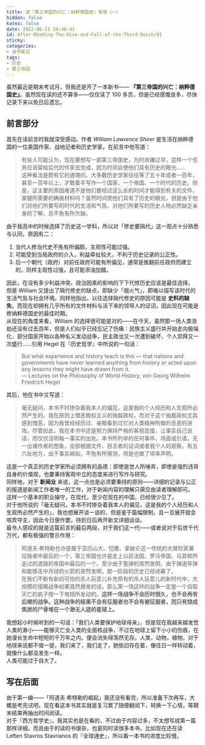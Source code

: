 ```yaml
---
title: 读『第三帝国的兴亡：纳粹德国史』有感（一）
hidden: false
katex: false
date: 2022-06-21 20:46:43
id: After-Reading-The-Rise-and-Fall-of-the-Third-Reich/01
sticky:
categories:
- 读书笔记
tags:
- 历史
- 第三帝国
---
```


虽然最近是期末考试月，但我还是开了一本新书—— **『第三帝国的兴亡：纳粹德国史』**。虽然现在读的还不算多——仅仅读了 100 多页，但是已经感慨良多，尽快记录下来以免日后遗忘。

<!-- more -->

## 前言部分  

首先在读前言时我就深受感动。作者 *William Lawrence Shirer* 是生活在纳粹德国的一位美国作家、战地记者和历史学家，在前言中他写道：

> 有些人可能认为，现在要想写一部第三帝国史，为时尚嫌过早，这样一个任务应该留给后代的作家去完成，因为时间会使他们具有历史的眼光……  
> 这种看法是颇有它的道理的。大多数历史学家往往等了五十年或者一百年，甚至一百年以上，才敢着手写作一个国家、一个帝国、一个时代的历史。但是，这主要的原因难道不是他们要经过这么长的时间才能得到有关的文件，掌握所需要的确凿材料吗？虽然时间使他们具有了历史的眼光，但是由于他们对他们所要写的时代的生活和气氛、对他们所要写的历史人物必然缺乏亲身的了解，总不免有所欠缺。

由于我高中的时候选择了历史这一学科，所以对「修史要隔代」这一观点十分熟悉与认同，原因有二：

1. 当代人修当代史不免有所偏颇，主观性可能过强。
2. 可能受到当局政府的介入，利益牵扯较大，不利于历史记录的公正性。
3. 后一个朝代（政府）对前任政府可能有所偏见，通常是推翻前任政府而建立的，同样主观性过强，且可能添油加醋。

因此，在没有多少利益冲突、政治因素的影响的下下代修历史应该是最佳选择。  
但是 William 又提出了隔代修史的缺点，即缺少「烟火气」，即难以描写该时代的生活气氛与社会环境。同样他指出，以往选择隔代修史的原因可能是 **史料的缺失**，而现在却拥有几乎所有的文件材料与活下来的领导人的证词，因此现在可能是修纳粹德国史的最佳时期。  
从现在的角度来看，William 的选择很可能是对的——在今天，虽然那一场人类浩劫还没有过去百年，但是人们似乎已经忘记了伤痛：民族主义盛行并开始走向极端化，部分国家开始以各种名义发动战争，民主政治又一次遭到破坏，个人崇拜又一次盛行……引用 Hegel 在『历史哲学』中所说的一句话：

> But what experience and history teach is this — that nations and governments have never learned anything from history or acted upon any lessons they might have drawn from it.  
> — Lectures on the Philosophy of World History, von Georg Wilhelm Friedrich Hegel

其后，他在书中又写道：

> 毫无疑问，本书不时掺杂着我本人的偏见，这是我的个人经历和人生观所必然产生的。我在原则上憎恶极权主义的独裁政权，而对于这个独裁政权尤其感到憎恶，因为我曾经经历过、亲眼看到过它对人类精神所做的丑恶的进攻。尽管如此，我在本书中还是努力保持严格的客观态度，让事实自己说话，而仅仅注明每一事实的出处。本书所列举的任何事件、场面或引语，无一出诸作者的想象，全部根据文件、目击者的证词或者我个人的观察。有五六处地方，由于事实阙如，不免有所猜测，但是也做了坦率声明。

这是一个真正的历史学家所必须拥有的品德：即使是世人所唾弃，即使是强烈违背自身的价值观，也要秉持客观中立的态度来进行写作与研究。  
同样地，对于 **新闻业** 来说，这一点也是必须要秉持的原则——详细的记录与公正的报道是新闻工作者唯一的工作，对于新闻内容的理解只需交由读者理解即可。  
这样一个基本的职业操守，在现代，至少在现在的中国，已经很少见了。  
对于他所说的「毫无疑问，本书不时掺杂着我本人的偏见，这是我的个人经历和人生观所必然产生的」，我也想展开谈一谈的，但是鉴于篇幅限制，且一旦展开就会喧宾夺主，因此今日便作罢，待到日后再开新文详细谈谈。  
最令人感叹的就是这篇前言的最后两段，对于我们这一代——或者说对于后世千代万代，都有极强的警示作用：

> 阿道夫·希特勒也许是属于亚历山大、恺撒、拿破仑这一传统的大冒险家兼征服者中最后的一个，第三帝国也许是走上以前法国、罗马帝国、马其顿所走过的道路的帝国中最后的一个。至少由于氢弹的突然发明，由于弹道导弹和能够击中月球的火箭的突然发明，那一阶段的历史已经闭幕了。  
> 在我们不断有新的可怕的杀人玩意儿补充原有的杀人玩意儿的新时代中，大规模的侵略战争如果竟然爆发的话，那么第一场这样的战争一定是一个自取灭亡的疯子按一下电钮所发动的。**这样一场战争不会历时很久，也不会再有后继的战争。这种战争的结果不会有征服者也不会有被征服者，而只有烧成焦炭的尸骨堆在一个渺无人迹的星球上。**

我想起小时候听到的一句话：「我们人类要保护地球母亲」，但是现在我越来越发觉人类的渺小——能够灭亡全人类的全面核战争，不过在地球上留下小小的伤痕，在她漫长生命中短短的千万年之内，便会消失得荡然无存。人类，动物，植物，对于地球来说都不值一提，我们来了，我们走了，她依旧存在着，像往日一样转动着，就像什么都没发生一样。  
人类可能过于自大了。

## 写在后面

由于第一编——「阿道夫·希特勒的崛起」我还没有看完，所以准备下次再写，大概是考完试吧。现在看这本书其实就是复习累了随便翻阅下，转换一下心情，等期末结束再抽出时间阅读。  
对于『西方哲学史』，我其实也是在看的，不过由于内容过多，不太想写成第一篇那样详细。而且由于的读的书很杂，也是同时读很多本书，比如现在还在读 Leften Stavros Stavrianos 的『全球通史』，所以看一本书的进度比较慢。